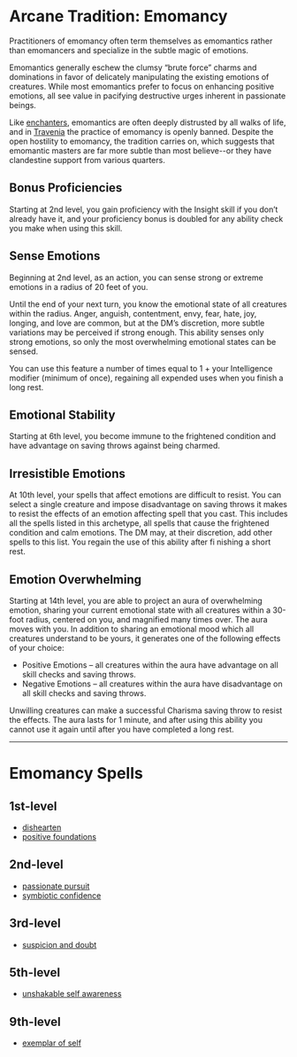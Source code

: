 # Arcane Tradition: Emomancy
Practitioners of emomancy often term themselves as emomantics rather than emomancers and specialize in the subtle magic of emotions. 

Emomantics generally eschew the clumsy “brute force” charms and dominations in favor of delicately manipulating the existing emotions of creatures. While most emomantics prefer to focus on enhancing positive emotions, all see value in pacifying destructive urges inherent in passionate beings.

Like [enchanters](Enchantment.md), emomantics are often deeply distrusted by all walks of life, and in [Travenia](../../Nations/Travenia.md) the practice of emomancy is openly banned. Despite the open hostility to emomancy, the tradition carries on, which suggests that emomantic masters are far more subtle than most believe--or they have clandestine support from various quarters.

## Bonus Proficiencies
Starting at 2nd level, you gain proficiency with the Insight skill if you don’t already have it, and your proficiency bonus is doubled for any ability check you make when using this skill.

## Sense Emotions
Beginning at 2nd level, as an action, you can sense strong or extreme emotions in a radius of 20 feet of you.

Until the end of your next turn, you know the emotional state of all creatures within the radius. Anger, anguish, contentment, envy, fear, hate, joy, longing, and love are common, but at the DM’s discretion, more subtle variations may be perceived if strong enough. This ability senses only strong emotions, so only the most overwhelming emotional states can be sensed.

You can use this feature a number of times equal to 1 + your Intelligence modifier (minimum of once), regaining all expended uses when you finish a long rest.

## Emotional Stability
Starting at 6th level, you become immune to the frightened condition and have advantage on saving throws against being charmed.

## Irresistible Emotions
At 10th level, your spells that affect emotions are difficult to resist. You can select a single creature and impose disadvantage on saving throws it makes to resist the effects of an emotion affecting spell that you cast. This includes all the spells listed in this archetype, all spells that cause the frightened condition and calm emotions. The DM may, at their discretion, add other spells to this list. You regain the use of this ability after fi nishing a short rest.

## Emotion Overwhelming
Starting at 14th level, you are able to project an aura of overwhelming emotion, sharing your current emotional state with all creatures within a 30-foot radius, centered on you, and magnified many times over. The aura moves with you. In addition to sharing an emotional mood which all creatures understand to be yours, it generates one of the following effects of your choice:

* Positive Emotions – all creatures within the aura have advantage on all skill checks and saving throws.
* Negative Emotions – all creatures within the aura have disadvantage on all skill checks and saving throws.

Unwilling creatures can make a successful Charisma saving throw to resist the effects. The aura lasts for 1 minute, and after using this ability you cannot use it again until after you have completed a long rest.

---

# Emomancy Spells

## 1st-level
* [dishearten](/Magic/Spells/dishearten.md)
* [positive foundations](/Magic/Spells/positive-foundations.md)

## 2nd-level
* [passionate pursuit](/Magic/Spells/passionate-pursuit.md)
* [symbiotic confidence](/Magic/Spells/symbiotic-confidence.md)

## 3rd-level
* [suspicion and doubt](/Magic/Spells/suspicion-and-doubt.md)

## 5th-level
* [unshakable self awareness](/Magic/Spells/unshakable-self-awareness.md)

## 9th-level
* [exemplar of self](/Magic/Spells/examplar-of-self.md)
